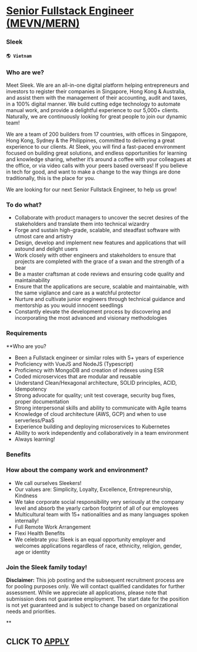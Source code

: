 # [Senior Fullstack Engineer (MEVN/MERN)](https://www.remotewlb.com/apply/senior-fullstack-engineer-mevn-mern-59949)  
### Sleek  
#### `🌎 Vietnam`  

### Who are we?

Meet Sleek. We are an all-in-one digital platform helping entrepreneurs and investors to register their companies in Singapore, Hong Kong & Australia, and assist them with the management of their accounting, audit and taxes, in a 100% digital manner. We build cutting edge technology to automate manual work, and provide a delightful experience to our 5,000+ clients. Naturally, we are continuously looking for great people to join our dynamic team!

We are a team of 200 builders from 17 countries, with offices in Singapore, Hong Kong, Sydney & the Philippines, committed to delivering a great experience to our clients. At Sleek, you will find a fast-paced environment focused on building great solutions, and endless opportunities for learning and knowledge sharing, whether it’s around a coffee with your colleagues at the office, or via video calls with your peers based overseas! If you believe in tech for good, and want to make a change to the way things are done traditionally, this is the place for you.

We are looking for our next Senior Fullstack Engineer, to help us grow!

### To do what?

  * Collaborate with product managers to uncover the secret desires of the stakeholders and translate them into technical wizardry
  * Forge and sustain high-grade, scalable, and steadfast software with utmost care and artistry
  * Design, develop and implement new features and applications that will astound and delight users
  * Work closely with other engineers and stakeholders to ensure that projects are completed with the grace of a swan and the strength of a bear
  * Be a master craftsman at code reviews and ensuring code quality and maintainability
  * Ensure that the applications are secure, scalable and maintainable, with the same vigilance and care as a watchful protector
  * Nurture and cultivate junior engineers through technical guidance and mentorship as you would innocent seedlings
  * Constantly elevate the development process by discovering and incorporating the most advanced and visionary methodologies

### Requirements

 **Who are you?

  * Been a Fullstack engineer or similar roles with 5+ years of experience
  * Proficiency with VueJS and NodeJS (Typescript)
  * Proficiency with MongoDB and creation of indexes using ESR
  * Coded microservices that are modular and reusable
  * Understand Clean/Hexagonal architecture, SOLID principles, ACID, Idempotency
  * Strong advocate for quality; unit test coverage, security bug fixes, proper documentation
  * Strong interpersonal skills and ability to communicate with Agile teams
  * Knowledge of cloud architecture (AWS, GCP) and when to use serverless/PaaS
  * Experience building and deploying microservices to Kubernetes
  * Ability to work independently and collaboratively in a team environment
  * Always learning!

### Benefits

### How about the company work and environment?

  * We call ourselves Sleekers!
  * Our values are: Simplicity, Loyalty, Excellence, Entrepreneurship, Kindness
  * We take corporate social responsibility very seriously at the company level and absorb the yearly carbon footprint of all of our employees
  * Multicultural team with 15+ nationalities and as many languages spoken internally!
  * Full Remote Work Arrangement
  * Flexi Health Benefits
  * We celebrate you: Sleek is an equal opportunity employer and welcomes applications regardless of race, ethnicity, religion, gender, age or identity

### Join the Sleek family today!

**Disclaimer:** This job posting and the subsequent recruitment process are for pooling purposes only. We will contact qualified candidates for further assessment. While we appreciate all applications, please note that submission does not guarantee employment. The start date for the position is not yet guaranteed and is subject to change based on organizational needs and priorities.

**

  
## CLICK TO [APPLY](https://www.remotewlb.com/apply/senior-fullstack-engineer-mevn-mern-59949)

